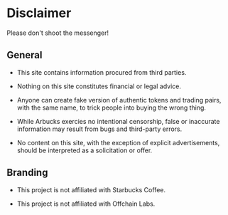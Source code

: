 # Disclaimer

Please don't shoot the messenger!

## General

- This site contains information procured from third parties.

- Nothing on this site constitutes financial or legal advice.

- Anyone can create fake version of authentic tokens and trading pairs, with the same name, to trick people into buying the wrong thing.

- While Arbucks exercies no intentional censorship, false or inaccurate information may result from bugs and third-party errors.

- No content on this site, with the exception of explicit advertisements, should be interpreted as a solicitation or offer.

## Branding

- This project is not affiliated with Starbucks Coffee.

- This project is not affiliated with Offchain Labs.
